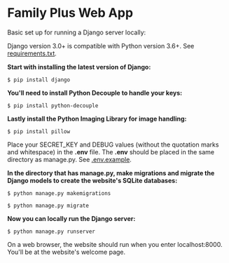# Family Plus Web App

Basic set up for running a Django server locally:

Django version 3.0+ is compatible with Python version 3.6+. See [requirements.txt](requirements.txt).

**Start with installing the latest version of Django:**
```
$ pip install django
```

**You'll need to install Python Decouple to handle your keys:**
```
$ pip install python-decouple
```

**Lastly install the Python Imaging Library for image handling:**
```
$ pip install pillow
```

Place your SECRET_KEY and DEBUG values (without the quotation marks and whitespace) in the **.env** file. The **.env** should be placed in the same directory as manage.py. See [.env.example](family_plus/.env.example).

**In the directory that has manage.py, make migrations and migrate the
Django models to create the website's SQLite databases:**
```
$ python manage.py makemigrations
```
```
$ python manage.py migrate
```

**Now you can locally run the Django server:**
```
$ python manage.py runserver
```

On a web browser, the website should run when you enter localhost:8000. You'll
be at the website's welcome page.
